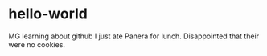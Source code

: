 # hello-world
MG learning about github
I just ate Panera for lunch. Disappointed that their were no cookies.
